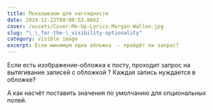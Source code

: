 ```yaml
---
title: Показываем для наглядности
date: 2019-12-22T09:08:52.866Z
cover: /assets/Cover-Me-Up-Lyrics-Morgan-Wallen.jpg
slug: "\_\_for-the-\_visibility-optionality"
category: visible image
excerpt: Если минимум одна обложка -- пройдёт ли запрос?
---
```


Если есть изображение-обложка к посту, проходит запрос на вытягивание записей с обложкой ? Каждая запись нуждается в обложке?

А как насчёт поставить значения по умолчанию для опциональных полей.
